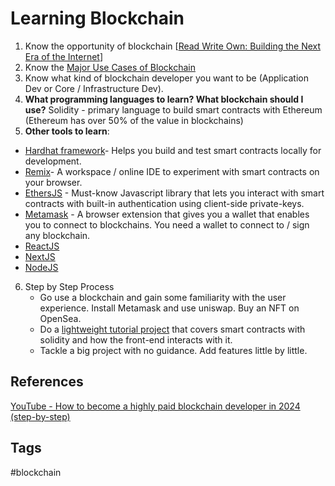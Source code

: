 # Learning Blockchain

1. Know the opportunity of blockchain [[Read Write Own: Building the Next Era of the Internet](../202403202200)]  
2. Know the [Major Use Cases of Blockchain](../202403210052) 
3. Know what kind of blockchain developer you want to be (Application Dev or Core / Infrastructure Dev).  
4. **What programming languages to learn? What blockchain should I use?** Solidity - primary language to build smart contracts with Ethereum (Ethereum has over 50% of the value in blockchains)  
5. **Other tools to learn**:  
* [Hardhat framework](https://hardhat.org/)- Helps you build and test smart contracts locally for development.  
* [Remix](https://remix.ethereum.org)- A workspace / online IDE to experiment with smart contracts on your browser.  
* [EthersJS](https://docs.ethers.org/v5/) - Must-know Javascript library that lets you interact with smart contracts with built-in authentication using client-side private-keys.  
* [Metamask](the://metamask.io/) - A browser extension that gives you a wallet that enables you to connect to blockchains. You need a wallet to connect to / sign any blockchain.  
* [ReactJS](../202212310014)  
* [NextJS](https://nextjs.org/)  
* [NodeJS](https://nodejs.org/en)  
6. Step by Step Process
    * Go use a blockchain and gain some familiarity with the user experience. Install Metamask and use uniswap. Buy an NFT on OpenSea.  
    * Do a [lightweight tutorial project](https://www.youtube.com/watch?v=C4blK6X-D_4) that covers smart contracts with solidity and how the front-end interacts with it.  
    * Tackle a big project with no guidance. Add features little by little.  

## References 
[YouTube - How to become a highly paid blockchain developer in 2024 (step-by-step) ](https://www.youtube.com/watch?v=RncXNlEsv5A)  

## Tags
#blockchain
